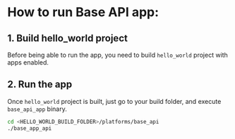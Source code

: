 #  How to run Base API app:

## 1. Build hello_world project
Before being able to run the app, you need to build `hello_world` project with apps enabled.


## 2. Run the app
Once `hello_world` project is built, just go to your build folder, and execute `base_api_app`
binary.

```bash
cd <HELLO_WORLD_BUILD_FOLDER>/platforms/base_api
./base_app_api
```
